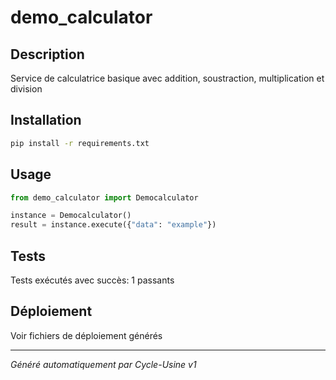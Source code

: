 # demo_calculator

## Description
Service de calculatrice basique avec addition, soustraction, multiplication et division

## Installation
```bash
pip install -r requirements.txt
```

## Usage
```python
from demo_calculator import Democalculator

instance = Democalculator()
result = instance.execute({"data": "example"})
```

## Tests
Tests exécutés avec succès: 1 passants

## Déploiement
Voir fichiers de déploiement générés

---
*Généré automatiquement par Cycle-Usine v1*
